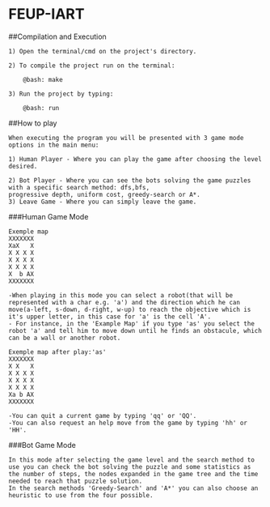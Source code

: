 # FEUP-IART

##Compilation and Execution

    1) Open the terminal/cmd on the project's directory.

    2) To compile the project run on the terminal:
        
        @bash: make

    3) Run the project by typing:
        
        @bash: run


##How to play

    When executing the program you will be presented with 3 game mode options in the main menu:

    1) Human Player - Where you can play the game after choosing the level desired.
   
    2) Bot Player - Where you can see the bots solving the game puzzles with a specific search method: dfs,bfs,                          progressive depth, uniform cost, greedy-search or A*.
    3) Leave Game - Where you can simply leave the game.


###Human Game Mode

    Exemple map
    XXXXXXX
    XaX   X
    X X X X
    X X X X
    X X X X
    X  b AX
    XXXXXXX

    -When playing in this mode you can select a robot(that will be represented with a char e.g. 'a') and the direction which he can move(a-left, s-down, d-right, w-up) to reach the objective which is it's upper letter, in this case for 'a' is the cell 'A'.
    - For instance, in the 'Example Map' if you type 'as' you select the robot 'a' and tell him to move down until he finds an obstacule, which can be a wall or another robot.

    Exemple map after play:'as'
    XXXXXXX
    X X   X
    X X X X
    X X X X
    X X X X
    Xa b AX
    XXXXXXX

    -You can quit a current game by typing 'qq' or 'QQ'.
    -You can also request an help move from the game by typing 'hh' or 'HH'.


###Bot Game Mode

    In this mode after selecting the game level and the search method to use you can check the bot solving the puzzle and some statistics as the number of steps, the nodes expanded in the game tree and the time needed to reach that puzzle solution.
    In the search methods 'Greedy-Search' and 'A*' you can also choose an heuristic to use from the four possible.